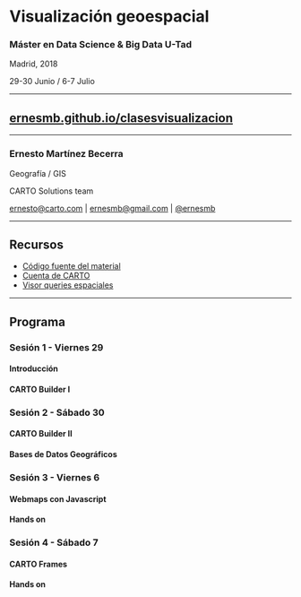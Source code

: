 # Visualización geoespacial

### Máster en Data Science & Big Data U-Tad
Madrid, 2018 

29-30 Junio / 6-7 Julio

---

## [ernesmb.github.io/clasesvisualizacion](https://ernesmb.github.io/clasesvisualizacion)

---

### Ernesto Martínez Becerra
Geografía / GIS

CARTO Solutions team

[ernesto@carto.com](mailto:ernesto@carto.com) | [ernesmb@gmail.com](mailto:ernesmb@gmail.com) | [@ernesmb](https://github.com/ernesmb)

---

## Recursos

* [Código fuente del material](https://github.com/ernesmb/clasesvisualizacion)
* [Cuenta de CARTO](https://carto.com/signup)
* [Visor queries espaciales](http://bl.ocks.org/jsanz/raw/fcb8394e084919a4135188b7c30504ad/)

---

## Programa 
### Sesión 1 - Viernes 29
#### Introducción
#### CARTO Builder I
### Sesión 2 - Sábado 30
#### CARTO Builder II
#### Bases de Datos Geográficos
### Sesión 3 - Viernes 6
#### Webmaps con Javascript
#### Hands on
### Sesión 4 - Sábado 7
#### CARTO Frames
#### Hands on